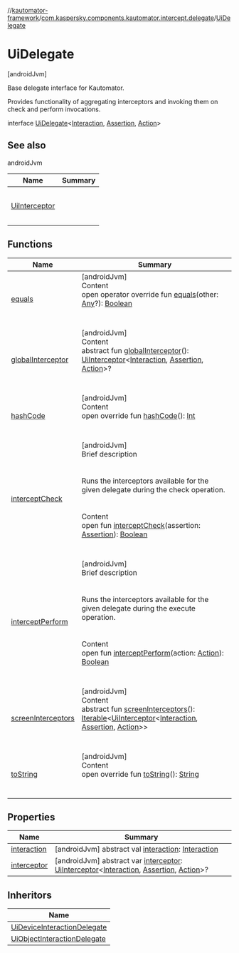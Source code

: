 //[kautomator-framework](../../index.md)/[com.kaspersky.components.kautomator.intercept.delegate](../index.md)/[UiDelegate](index.md)



# UiDelegate  
 [androidJvm] 



Base delegate interface for Kautomator.



Provides functionality of aggregating interceptors and invoking them on check and perform invocations.



interface [UiDelegate](index.md)<[Interaction](index.md), [Assertion](index.md), [Action](index.md)>   


## See also  
  
androidJvm  
  
|  Name|  Summary| 
|---|---|
| [UiInterceptor](../../com.kaspersky.components.kautomator.intercept.base/-ui-interceptor/index.md)| <br><br><br><br>
  


## Functions  
  
|  Name|  Summary| 
|---|---|
| [equals](https://kotlinlang.org/api/latest/jvm/stdlib/kotlin/-any/equals.html)| [androidJvm]  <br>Content  <br>open operator override fun [equals](https://kotlinlang.org/api/latest/jvm/stdlib/kotlin/-any/equals.html)(other: [Any](https://kotlinlang.org/api/latest/jvm/stdlib/kotlin/-any/index.html)?): [Boolean](https://kotlinlang.org/api/latest/jvm/stdlib/kotlin/-boolean/index.html)  <br><br><br>
| [globalInterceptor](global-interceptor.md)| [androidJvm]  <br>Content  <br>abstract fun [globalInterceptor](global-interceptor.md)(): [UiInterceptor](../../com.kaspersky.components.kautomator.intercept.base/-ui-interceptor/index.md)<[Interaction](index.md), [Assertion](index.md), [Action](index.md)>?  <br><br><br>
| [hashCode](https://kotlinlang.org/api/latest/jvm/stdlib/kotlin/-any/hash-code.html)| [androidJvm]  <br>Content  <br>open override fun [hashCode](https://kotlinlang.org/api/latest/jvm/stdlib/kotlin/-any/hash-code.html)(): [Int](https://kotlinlang.org/api/latest/jvm/stdlib/kotlin/-int/index.html)  <br><br><br>
| [interceptCheck](intercept-check.md)| [androidJvm]  <br>Brief description  <br><br><br>Runs the interceptors available for the given delegate during the check operation.<br><br>  <br>Content  <br>open fun [interceptCheck](intercept-check.md)(assertion: [Assertion](index.md)): [Boolean](https://kotlinlang.org/api/latest/jvm/stdlib/kotlin/-boolean/index.html)  <br><br><br>
| [interceptPerform](intercept-perform.md)| [androidJvm]  <br>Brief description  <br><br><br>Runs the interceptors available for the given delegate during the execute operation.<br><br>  <br>Content  <br>open fun [interceptPerform](intercept-perform.md)(action: [Action](index.md)): [Boolean](https://kotlinlang.org/api/latest/jvm/stdlib/kotlin/-boolean/index.html)  <br><br><br>
| [screenInterceptors](screen-interceptors.md)| [androidJvm]  <br>Content  <br>abstract fun [screenInterceptors](screen-interceptors.md)(): [Iterable](https://kotlinlang.org/api/latest/jvm/stdlib/kotlin.collections/-iterable/index.html)<[UiInterceptor](../../com.kaspersky.components.kautomator.intercept.base/-ui-interceptor/index.md)<[Interaction](index.md), [Assertion](index.md), [Action](index.md)>>  <br><br><br>
| [toString](https://kotlinlang.org/api/latest/jvm/stdlib/kotlin/-any/to-string.html)| [androidJvm]  <br>Content  <br>open override fun [toString](https://kotlinlang.org/api/latest/jvm/stdlib/kotlin/-any/to-string.html)(): [String](https://kotlinlang.org/api/latest/jvm/stdlib/kotlin/-string/index.html)  <br><br><br>


## Properties  
  
|  Name|  Summary| 
|---|---|
| [interaction](index.md#com.kaspersky.components.kautomator.intercept.delegate/UiDelegate/interaction/#/PointingToDeclaration/)|  [androidJvm] abstract val [interaction](index.md#com.kaspersky.components.kautomator.intercept.delegate/UiDelegate/interaction/#/PointingToDeclaration/): [Interaction](index.md)   <br>
| [interceptor](index.md#com.kaspersky.components.kautomator.intercept.delegate/UiDelegate/interceptor/#/PointingToDeclaration/)|  [androidJvm] abstract var [interceptor](index.md#com.kaspersky.components.kautomator.intercept.delegate/UiDelegate/interceptor/#/PointingToDeclaration/): [UiInterceptor](../../com.kaspersky.components.kautomator.intercept.base/-ui-interceptor/index.md)<[Interaction](index.md), [Assertion](index.md), [Action](index.md)>?   <br>


## Inheritors  
  
|  Name| 
|---|
| [UiDeviceInteractionDelegate](../-ui-device-interaction-delegate/index.md)
| [UiObjectInteractionDelegate](../-ui-object-interaction-delegate/index.md)

